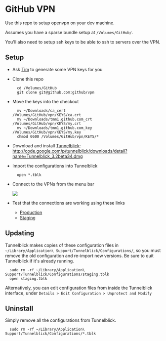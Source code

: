# GitHub VPN

Use this repo to setup openvpn on your dev machine.

Assumes you have a sparse bundle setup at `/Volumes/GitHub/`.

You'll also need to setup ssh keys to be able to ssh to servers over the VPN.

## Setup

* Ask [Tim](mailto:tim@github.com) to generate some VPN keys for you

* Clone this repo

        cd /Volumes/GitHub
        git clone git@github.com:github/vpn

* Move the keys into the checkout

        mv ~/Downloads/ca_cert             /Volumes/GitHub/vpn/KEYS/ca.crt
        mv ~/Downloads/tmm1.github.com_crt /Volumes/GitHub/vpn/KEYS/my.crt
        mv ~/Downloads/tmm1.github.com_key /Volumes/GitHub/vpn/KEYS/my.key
        chmod 0600 /Volumes/GitHub/vpn/KEYS/*

* Download and install [Tunnelblick](http://code.google.com/p/tunnelblick): http://code.google.com/p/tunnelblick/downloads/detail?name=Tunnelblick_3.2beta34.dmg

* Import the configurations into Tunnelblick

        open *.tblk

* Connect to the VPNs from the menu bar

  ![](http://tunnelblick.googlecode.com/files/tb-menu-screenshot-202x144px-2010-05-27.png)

* Test that the connections are working using these links

  * [Production](http://aux1.rs.github.com:9292/)
  * [Staging](http://aux1.stg.github.com:9292/)

## Updating

Tunnelblick makes copies of these configuration files in
`~/Library/Application\ Support/Tunnelblick/Configurations/`, so you
must remove the old configuration and re-import new versions.  Be sure
to quit Tunnelblick if it's already running.

      sudo rm -rf ~/Library/Application\ Support/Tunnelblick/Configurations/staging.tblk
      open staging.tblk

Alternatively, you can edit configuration files from inside the
Tunnelblick interface, under `Details > Edit Configuration > Unprotect and Modify`

## Uninstall

Simply remove all the configurations from Tunnelblick.

      sudo rm -rf ~/Library/Application\ Support/Tunnelblick/Configurations/*.tblk

